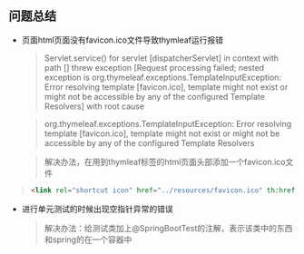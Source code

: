 ## 问题总结

- 页面html页面没有favicon.ico文件导致thymleaf运行报错

  > Servlet.service() for servlet [dispatcherServlet] in context with path [] threw exception [Request processing failed; nested exception is org.thymeleaf.exceptions.TemplateInputException: Error resolving template [favicon.ico], template might not exist or might not be accessible by any of the configured Template Resolvers] with root cause

  > org.thymeleaf.exceptions.TemplateInputException: Error resolving template [favicon.ico], template might not exist or might not be accessible by any of the configured Template Resolvers

  > 解决办法，在用到thymleaf标签的html页面头部添加一个favicon.ico文件
>
  
  > ```html
  > <link rel="shortcut icon" href="../resources/favicon.ico" th:href="@{/static/favicon.ico}"/>
  > ```

- 进行单元测试的时候出现空指针异常的错误

  > 解决办法：给测试类加上@SpringBootTest的注解，表示该类中的东西和spring的在一个容器中